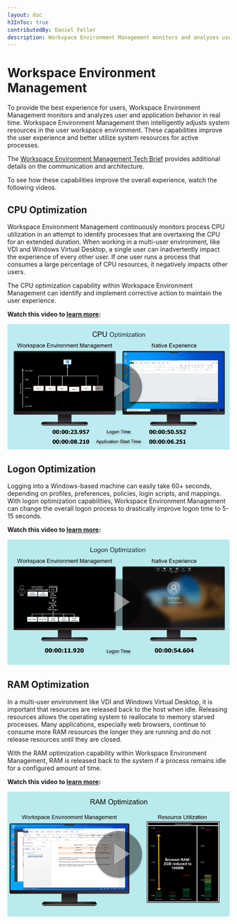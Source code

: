 ```yaml
---
layout: doc
h3InToc: true
contributedBy: Daniel Feller
description: Workspace Environment Management monitors and analyzes user and application behavior in real time, then intelligently adjusts system resources to improve the user experience.
---
```

# Workspace Environment Management

To provide the best experience for users, Workspace Environment Management monitors and analyzes user and application behavior in real time. Workspace Environment Management then intelligently adjusts system resources in the user workspace environment. These capabilities improve the user experience and better utilize system resources for active processes.

The [Workspace Environment Management Tech Brief](/en-us/tech-zone/learn/tech-briefs/workspace-environment-mgmt.html) provides additional details on the communication and architecture.

To see how these capabilities improve the overall experience, watch the following videos.

## CPU Optimization

Workspace Environment Management continuously monitors process CPU utilization in an attempt to identify processes that are overtaxing the CPU for an extended duration. When working in a multi-user environment, like VDI and Windows Virtual Desktop, a single user can inadvertently impact the experience of every other user. If one user runs a process that consumes a large percentage of CPU resources, it negatively impacts other users.

The CPU optimization capability within Workspace Environment Management can identify and implement corrective action to maintain the user experience.

**Watch this video to [learn more](https://www.youtube.com/watch?v=aRyn7JEVkOs):**

[![Tech Insight-CPU Optimization](/en-us/tech-zone/learn/media/tech-insights_workspace-environment-mgmt_cpu-optimization.png)](https://www.youtube.com/watch?v=aRyn7JEVkOs)

## Logon Optimization

Logging into a Windows-based machine can easily take 60+ seconds, depending on profiles, preferences, policies, login scripts, and mappings. With logon optimization capabilities, Workspace Environment Management can change the overall logon process to drastically improve logon time to 5-15 seconds.

**Watch this video to [learn more](https://www.youtube.com/watch?v=j44JzA7d0bM):**

[![Tech Insight-Logon Optimization](/en-us/tech-zone/learn/media/tech-insights_workspace-environment-mgmt_logon-optimization.png)](https://www.youtube.com/watch?v=j44JzA7d0bM)

## RAM Optimization

In a multi-user environment like VDI and Windows Virtual Desktop, it is important that resources are released back to the host when idle. Releasing resources allows the operating system to reallocate to memory starved processes. Many applications, especially web browsers, continue to consume more RAM resources the longer they are running and do not release resources until they are closed.

With the RAM optimization capability within Workspace Environment Management, RAM is released back to the system if a process remains idle for a configured amount of time.

**Watch this video to [learn more](https://www.youtube.com/watch?v=Ey017aboRQc):**

[![Tech Insight-RAM Optimization](/en-us/tech-zone/learn/media/tech-insights_workspace-environment-mgmt_ram-optimization.png)](https://www.youtube.com/watch?v=Ey017aboRQc)
